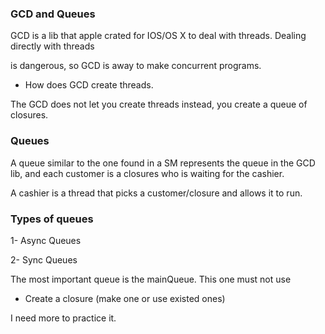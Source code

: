 ### GCD and Queues


GCD is a lib that apple crated for IOS/OS X to deal with threads. Dealing directly with threads

is dangerous, so GCD is away to make concurrent programs.

- How does GCD create threads.

The GCD does not let you create threads instead, you create a queue of closures.



### Queues


A queue similar to the one found in a SM represents the queue in the GCD lib, and each customer is a closures who is waiting for the cashier.


A cashier is a thread that picks a customer/closure and allows it to run.


### Types of queues


1- Async Queues


2- Sync Queues


The most important queue is the mainQueue. This one must not use


- Create a closure (make one or use existed ones)


I need more to practice it.
